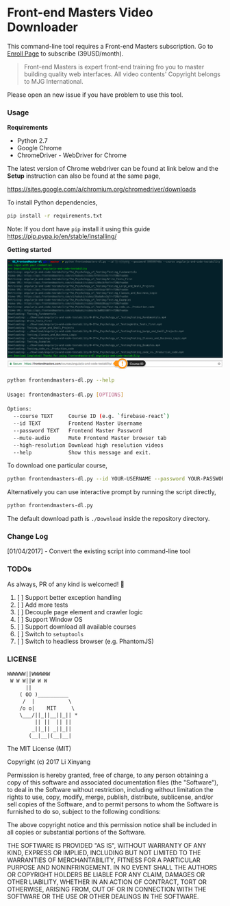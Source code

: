 # Front-end Masters Video Downloader

This command-line tool requires a Front-end Masters subscription. Go to [Enroll Page](https://frontendmasters.com/enroll/) to subscribe (39USD/month).

> Front-end Masters is expert front-end training fro you to master building quality web interfaces.
> All video contents' Copyright belongs to MJG International.

Please open an new issue if you have problem to use this tool.

### Usage

**Requirements**

- Python 2.7
- Google Chrome
- ChromeDriver - WebDriver for Chrome

The latest version of Chrome webdriver can be found at link below and the **Setup** instruction can also be found at the same page,

https://sites.google.com/a/chromium.org/chromedriver/downloads

To install Python dependencies,


```bash
pip install -r requirements.txt
```

Note: If you dont have `pip` install it using this guide https://pip.pypa.io/en/stable/installing/

**Getting started**

<img src="./img/screenshot.png" align="center">

<img src="./img/course_id.png" align="cetner">

```bash
python frontendmasters-dl.py --help

Usage: frontendmasters-dl.py [OPTIONS]

Options:
  --course TEXT     Course ID (e.g. `firebase-react`)
  --id TEXT         Frontend Master Username
  --password TEXT   Frontend Master Password
  --mute-audio      Mute Frontend Master browser tab
  --high-resolution Download high resolution videos
  --help            Show this message and exit.
```

To download one particular course,

```bash
python frontendmasters-dl.py --id YOUR-USERNAME --password YOUR-PASSWORD --course COURSE-ID --mute-audio --high-resolution
```

Alternatively you can use interactive prompt by running the script directly,

```bash
python frontendmasters-dl.py
```

The default download path is `./Download` inside the repository directory.

### Change Log

[01/04/2017] - Convert the existing script into command-line tool

### TODOs

As always, PR of any kind is welcomed! :rocket:

1. [ ] Support better exception handling 
1. [ ] Add more tests
1. [ ] Decouple page element and crawler logic
1. [ ] Support Window OS
1. [ ] Support download all available courses
1. [ ] Switch to `setuptools`
1. [ ] Switch to headless browser (e.g. PhantomJS)

### LICENSE

```
WWWWWW||WWWWWW
 W W W||W W W
      ||
    ( OO )__________
     /  |           \
    /o o|    MIT     \
    \___/||_||__||_|| *
         || ||  || ||
        _||_|| _||_||
       (__|__|(__|__|
```

The MIT License (MIT)

Copyright (c) 2017 Li Xinyang

Permission is hereby granted, free of charge, to any person obtaining a copy
of this software and associated documentation files (the "Software"), to deal
in the Software without restriction, including without limitation the rights
to use, copy, modify, merge, publish, distribute, sublicense, and/or sell
copies of the Software, and to permit persons to whom the Software is
furnished to do so, subject to the following conditions:

The above copyright notice and this permission notice shall be included in all
copies or substantial portions of the Software.

THE SOFTWARE IS PROVIDED "AS IS", WITHOUT WARRANTY OF ANY KIND, EXPRESS OR
IMPLIED, INCLUDING BUT NOT LIMITED TO THE WARRANTIES OF MERCHANTABILITY,
FITNESS FOR A PARTICULAR PURPOSE AND NONINFRINGEMENT. IN NO EVENT SHALL THE
AUTHORS OR COPYRIGHT HOLDERS BE LIABLE FOR ANY CLAIM, DAMAGES OR OTHER
LIABILITY, WHETHER IN AN ACTION OF CONTRACT, TORT OR OTHERWISE, ARISING FROM,
OUT OF OR IN CONNECTION WITH THE SOFTWARE OR THE USE OR OTHER DEALINGS IN THE
SOFTWARE.
